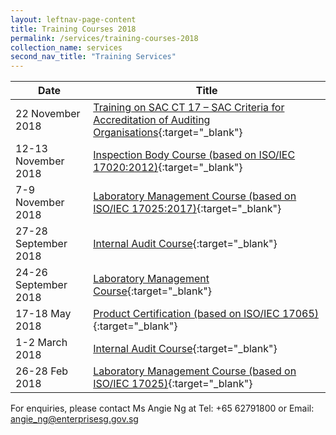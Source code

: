```yaml
---
layout: leftnav-page-content
title: Training Courses 2018
permalink: /services/training-courses-2018
collection_name: services
second_nav_title: "Training Services"
---
```


| Date | Title |
|-|-|
| 22 November 2018 | [Training on SAC CT 17 – SAC Criteria for Accreditation of Auditing Organisations](/services/training-courses-2018/SAC-CT-17-–-SAC-Criteria-for-Accreditation-of-Auditing-Organisations){:target="_blank"} |
| 12-13 November 2018 | [Inspection Body Course (based on ISO/IEC 17020:2012)](/services/training-courses-2018/Inspection-Body-Course-(based-on-ISOIEC-170202012)1003-1061){:target="_blank"} |
| 7-9 November 2018 | [Laboratory Management Course (based on ISO/IEC 17025:2017)](/services/training-courses-2018/Laboratory-Management-Course-(based-on-ISOIEC-170252017)){:target="_blank"} |
| 27-28 September 2018 | [Internal Audit Course](/services/training-courses-2018/Internal-Audit-Course0830-2507){:target="_blank"} |
| 24-26 September 2018 | [Laboratory Management Course](/services/training-courses-2018/Laboratory-Management-Course0830-1895){:target="_blank"} |
| 17-18 May 2018 | [Product Certification (based on ISO/IEC 17065)](/services/training-courses-2018/product-certification-ISO-IEC-17065){:target="_blank"} |
| 1-2 March 2018 | [Internal Audit Course](/services/training-courses-2018/Internal-Audit-Course0102-5356){:target="_blank"} |
| 26-28 Feb 2018 | [Laboratory Management Course (based on ISO/IEC 17025)](/services/training-courses-2018/laboratory-management-course-ISO-IEC-17025){:target="_blank"} |

For enquiries, please contact Ms Angie Ng at Tel: +65 62791800 or Email: <angie_ng@enterprisesg.gov.sg>
